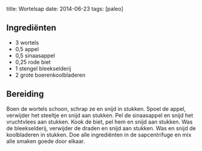 title: Wortelsap
date: 2014-06-23
tags: [paleo]

## Ingrediënten
- 3 wortels
- 0,5 appel
- 0,5 sinaasappel
- 0,25 rode biet
- 1 stengel bleekselderij
- 2 grote boerenkoolbladeren

## Bereiding
Boen de wortels schoon, schrap ze en snijd in stukken. Spoel de appel, verwijder het steeltje en snijd aan stukken. Pel de sinaasappel en snijd het vruchtvlees aan stukken. Kook de biet, pel hem en snijd aan stukken. Was de bleekselderij, verwijder de draden en snijd aan stukken. Was en snijd de koolbladeren in stukken. Doe alle ingrediënten in de sapcentrifuge en mix alle smaken goede door elkaar.
